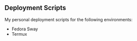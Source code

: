 ## Deployment Scripts

My personal deployment scripts for the following environments:

* Fedora Sway
* Termux

